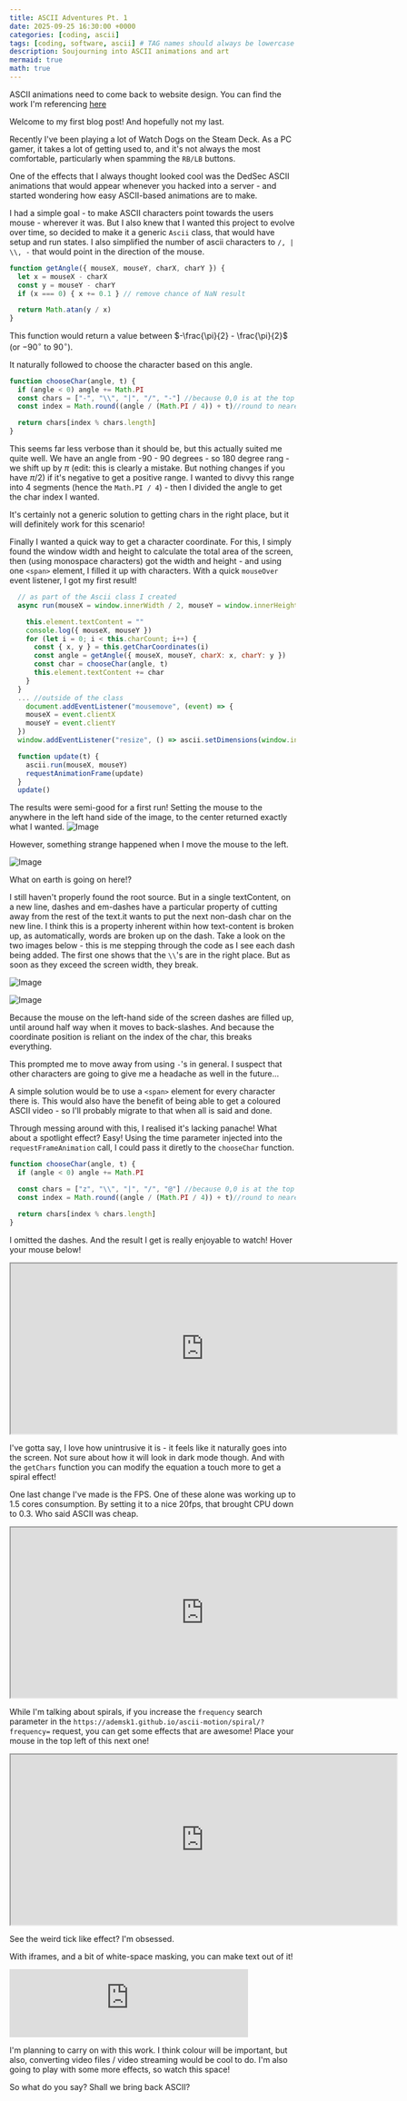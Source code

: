 ```yaml
---
title: ASCII Adventures Pt. 1
date: 2025-09-25 16:30:00 +0000
categories: [coding, ascii]
tags: [coding, software, ascii] # TAG names should always be lowercase
description: Soujourning into ASCII animations and art
mermaid: true
math: true
---
```


ASCII animations need to come back to website design. You can find the work I'm referencing [here](https://ademsk1.github.io/ascii-motion/)


Welcome to my first blog post! And hopefully not my last. 

Recently I've been playing a lot of Watch Dogs on the Steam Deck. As a PC gamer, it takes a lot of getting used to, and it's not always the most comfortable, particularly when spamming the `RB/LB` buttons. 

One of the effects that I always thought looked cool was the DedSec ASCII animations that would appear whenever you hacked into a server - and started wondering how easy ASCII-based animations are to make. 

I had a simple goal - to make ASCII characters point towards the users mouse - wherever it was. But I also knew that I wanted this project to evolve over time, so decided to make it a generic `Ascii` class, that would have setup and run states. I also simplified the number of ascii characters to `/, | \\, -` that would point in the direction of the mouse. 


```js
function getAngle({ mouseX, mouseY, charX, charY }) {
  let x = mouseX - charX
  const y = mouseY - charY
  if (x === 0) { x += 0.1 } // remove chance of NaN result 

  return Math.atan(y / x) 
}
```

This function would return a value between $-\frac{\pi}{2} - \frac{\pi}{2}$ (or $-90^\circ$ to $90^\circ$). 

It naturally followed to choose the character based on this angle. 

```js
function chooseChar(angle, t) {
  if (angle < 0) angle += Math.PI
  const chars = ["-", "\\", "|", "/", "-"] //because 0,0 is at the top left corner, this needs to be inverted to have the \ before the / . Coordinates!! 
  const index = Math.round((angle / (Math.PI / 4)) + t)//round to nearest 45 degree val. 

  return chars[index % chars.length]
}
```

This seems far less verbose than it should be, but this actually suited me quite well. We have an angle from -90 - 90 degrees - so 180 degree rang - we shift up by $\pi$ (edit: this is clearly a mistake. But nothing changes if you have $\pi / 2$) if it's negative to get a positive range. I wanted to divvy this range into 4 segments (hence the `Math.PI / 4`) - then I divided the angle to get the char index I wanted. 

It's certainly not a generic solution to getting chars in the right place, but it will definitely work for this scenario! 

Finally I wanted a quick way to get a character coordinate. For this, I simply found the window width and height to calculate the total area of the screen, then (using monospace characters) got the width and height - and using one `<span>` element, I filled it up with characters. With a quick `mouseOver` event listener, I got my first result! 

```js
  // as part of the Ascii class I created
  async run(mouseX = window.innerWidth / 2, mouseY = window.innerHeight / 2) {

    this.element.textContent = ""
    console.log({ mouseX, mouseY })
    for (let i = 0; i < this.charCount; i++) {
      const { x, y } = this.getCharCoordinates(i)
      const angle = getAngle({ mouseX, mouseY, charX: x, charY: y })
      const char = chooseChar(angle, t)
      this.element.textContent += char
    }
  }
  ... //outside of the class
    document.addEventListener("mousemove", (event) => {
    mouseX = event.clientX
    mouseY = event.clientY
  })
  window.addEventListener("resize", () => ascii.setDimensions(window.innerWidth, window.innerHeight))

  function update(t) {
    ascii.run(mouseX, mouseY)
    requestAnimationFrame(update)
  }
  update()

```

The results were semi-good for a first run! Setting the mouse to the anywhere in the left hand side of the image, to the center returned exactly what I wanted.
![Image](/assets/img/ascii-adventures-1/center.png)

However, something strange happened when I move the mouse to the left. 

![Image](/assets/img/ascii-adventures-1/half-seen.png)

What on earth is going on here!? 

I still haven't properly found the root source. But in a single textContent, on a new line, dashes and em-dashes have a particular property of cutting away from the rest of the text.it wants to put the next non-dash char on the new line. I think this is a property inherent within how text-content is broken up, as automatically, words are broken up on the dash. Take a look on the two images below - this is me stepping through the code as I see each dash being added. The first one shows that the `\\`'s are in the right place. But as soon as they exceed the screen width, they break.

![Image](/assets/img/ascii-adventures-1/one-line.png)

![Image](/assets/img/ascii-adventures-1/two-lines.png)

Because the mouse on the left-hand side of the screen dashes are filled up, until around half way when it moves to back-slashes. And because the coordinate position is reliant on the index of the char, this breaks everything. 

This prompted me to move away from using `-`'s in general. I suspect that other characters are going to give me a headache as well in the future...

A simple solution would be to use a `<span>` element for every character there is. This would also have the benefit of being able to get a coloured ASCII video - so I'll probably migrate to that when all is said and done. 

Through messing around with this, I realised it's lacking panache! What about a spotlight effect? Easy! Using the time parameter injected into the `requestFrameAnimation` call, I could pass it diretly to the `chooseChar` function. 


```js
function chooseChar(angle, t) {
  if (angle < 0) angle += Math.PI

  const chars = ["z", "\\", "|", "/", "@"] //because 0,0 is at the top left corner, this needs to be inverted to have the \ before the / . Coordinates!! 
  const index = Math.round((angle / (Math.PI / 4)) + t)//round to nearest 45 degree val. 

  return chars[index % chars.length]
}
```
I omitted the dashes. And the result I get is really enjoyable to watch! Hover your mouse below! 

<iframe src="https://ademsk1.github.io/ascii-motion/" width="680" height="300"></iframe>


I've gotta say, I love how unintrusive it is - it feels like it naturally goes into the screen. Not sure about how it will look in dark mode though. And with the `getChars` function you can modify the equation a touch more to get a spiral effect! 

One last change I've made is the FPS. One of these alone was working up to 1.5 cores consumption. By setting it to a nice 20fps, that brought CPU down to 0.3. Who said ASCII was cheap. 

<iframe src="https://ademsk1.github.io/ascii-motion/spiral/?frequency=5" width="680" height="300"></iframe>


While I'm talking about spirals, if you increase the `frequency` search parameter in the `https://ademsk1.github.io/ascii-motion/spiral/?frequency=` request, you can get some effects that are awesome! Place your mouse in the top left of this next one!

<iframe src="https://ademsk1.github.io/ascii-motion/spiral/?frequency=600" width="680" height="300"></iframe>

See the weird tick like effect? I'm obsessed.


With iframes, and a bit of white-space masking, you can make text out of it!






<div style="position: relative; width: 420px; height: 120px; overflow: hidden;">
  <!-- IFRAME BACKGROUND -->
  <iframe src="https://ademsk1.github.io/ascii-motion/spiral/?frequency=600" width="420" height="120" 
          style="position:absolute; top:0; left:0; border:none;"></iframe>

  <!-- WHITE MASKS (cover parts to carve HELLO) -->
  
  <!-- Space between H and E -->
  <div style="position:absolute; left:60px; top:0; width:20px; height:120px; background-color:var(--main-bg);"></div>

  <!-- Space between E and L -->
  <div style="position:absolute; left:140px; top:0; width:20px; height:120px; background-color:var(--main-bg);;"></div>

  <!-- Space between L and L -->
  <div style="position:absolute; left:220px; top:0; width:20px; height:120px; background-color:var(--main-bg);;"></div>

  <!-- Space between L and O -->
  <div style="position:absolute; left:300px; top:0; width:20px; height:120px; background-color:var(--main-bg);;"></div>

  <!-- H holes -->
  <div style="position:absolute; left:20px; top:0; width:20px; height:40px; background-color:var(--main-bg);"></div>
  <div style="position:absolute; left:20px; top:60px; width:20px; height:60px; background-color:var(--main-bg);"></div>

  <!-- E holes -->
  <div style="position:absolute; left:100px; top:20px; width:40px; height:20px; background-color:var(--main-bg);"></div>
  <div style="position:absolute; left:100px; top:60px; width:40px; height:40px; background-color:var(--main-bg);"></div>

  <!-- L holes -->
  <div style="position:absolute; left:180px; top:0; width:40px; height:100px; background-color:var(--main-bg);"></div>

  <!-- Second L holes -->
  <div style="position:absolute; left:260px; top:0; width:40px; height:100px; background-color:var(--main-bg);"></div>

  <!-- O hole -->
  <div style="position:absolute; left:350px; top:20px; width:40px; height:80px; background-color:var(--main-bg);"></div>
</div>


I'm planning to carry on with this work. I think colour will be important, but also, converting video files / video streaming would be cool to do. I'm also going to play with some more effects, so watch this space!

So what do you say? Shall we bring back ASCII? 





